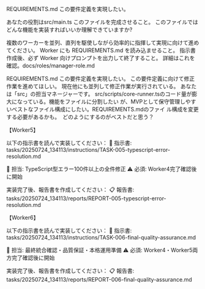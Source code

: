 REQUIREMENTS.md
この要件定義を実現したい。

あなたの役割はsrc/main.ts このファイルを完成させること。
このファイルではどんな機能を実装すればいいか理解できていますか?

複数のワーカーを並列、直列を駆使しながら効率的に指揮して実現に向けて進めてください。
Worker にも REQUIREMENTS.md を読み込ませること。
指示書作成後、必ず Worker 向けプロンプトを出力して終了すること。
詳細はこれを確認。docs/roles/manager-role.md

REQUIREMENTS.md
この要件定義を実現したい。
この要件定義に向けて修正作業を進めてほしい。
現在他にも並列して修正作業が実行されている。
あなたは「src」の担当マネージャーです。
src/scripts/core-runner.tsのコード量が膨大になっている。機能をファイルに分割したい
が、MVPとして保守管理しやすいベストなファイル構成にしたい。REQUIREMENTS.mdのファイ
ル構成を変更する必要があるかも。　どのようにするのがベストだと思う？

  【Worker5】

  以下の指示書を読んで実装してください：
  📄 指示書: tasks/20250724_134113/instructions/TASK-005-typescript-error-resolution.md

  🎯 担当: TypeScript型エラー100件以上の全件修正
  ⚠️ 必須: Worker4完了確認後に開始

  実装完了後、報告書を作成してください：
  📋 報告書: tasks/20250724_134113/reports/REPORT-005-typescript-error-resolution.md

  【Worker6】

  以下の指示書を読んで実装してください：
  📄 指示書: tasks/20250724_134113/instructions/TASK-006-final-quality-assurance.md

  🎯 担当: 最終統合確認・品質保証・本格運用準備
  ⚠️ 必須: Worker4・Worker5両方完了確認後に開始

  実装完了後、報告書を作成してください：
  📋 報告書: tasks/20250724_134113/reports/REPORT-006-final-quality-assurance.md
